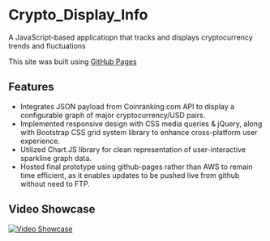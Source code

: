 # Crypto_Display_Info

A JavaScript-based applicatiopn that tracks and displays cryptocurrency trends and fluctuations

This site was built using [GitHub Pages](https://jasonvolkoff.github.io/Crypto_at_a_Glance/)

## Features

- Integrates JSON payload from Coinranking.com API to display a configurable graph of major cryptocurrency/USD pairs.
- Implemented responsive design with CSS media queries & jQuery, along with Bootstrap CSS grid system library to enhance cross-platform user experience.
- Utilized Chart.JS library for clean representation of user-interactive sparkline graph data.
- Hosted final prototype using github-pages rather than AWS to remain time efficient, as it enables updates to be pushed live from github without need to FTP.

## Video Showcase
[![Video Showcase](https://img.youtube.com/vi/6zRX6yXJEts/0.jpg)](https://www.youtube.com/watch?v=6zRX6yXJEts)